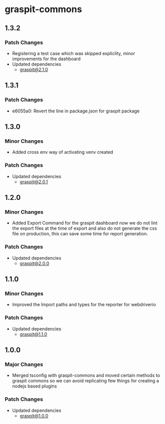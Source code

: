 # graspit-commons

## 1.3.2

### Patch Changes

- Registering a test case which was skipped expliclity, minor improvements for the dashboard
- Updated dependencies
  - graspit@2.1.0

## 1.3.1

### Patch Changes

- e6055a0: Revert the line in package.json for graspit package

## 1.3.0

### Minor Changes

- Added cross env way of activating venv created

### Patch Changes

- Updated dependencies
  - graspit@2.0.1

## 1.2.0

### Minor Changes

- Added Export Command for the graspit dashboard now we do not lint the export files at the time of export and also do not generate the css file on production, this can save some time for report generation.

### Patch Changes

- Updated dependencies
  - graspit@2.0.0

## 1.1.0

### Minor Changes

- Improved the Import paths and types for the reporter for webdriverio

### Patch Changes

- Updated dependencies
  - graspit@1.1.0

## 1.0.0

### Major Changes

- Merged tsconfig with graspit-commons and moved certain methods to graspit commons so we can avoid replicating few things for creating a nodejs based plugins

### Patch Changes

- Updated dependencies
  - graspit@1.0.0
